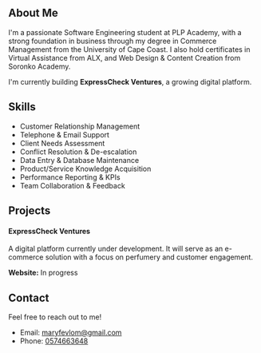 <section id="about">
<div class="container">
    <h2 class="text-center">About Me</h2>
    <p class="lead text-center">
      I'm a passionate Software Engineering student at PLP Academy, with a strong foundation in business through my degree in Commerce Management from the University of Cape Coast. I also hold certificates in Virtual Assistance from ALX, and Web Design & Content Creation from Soronko Academy.
    </p>
    <p class="text-center">
      I'm currently building <strong>ExpressCheck Ventures</strong>, a growing digital platform.
    </p>
  </div>
</section>
<section id="skills">
  <div class="container">
    <h2 class="text-center">Skills</h2>
    <ul>
      <li>Customer Relationship Management</li>
      <li>Telephone & Email Support</li>
      <li>Client Needs Assessment</li>
      <li>Conflict Resolution & De-escalation</li>
      <li>Data Entry & Database Maintenance</li>
      <li>Product/Service Knowledge Acquisition</li>
      <li>Performance Reporting & KPIs</li>
      <li>Team Collaboration & Feedback</li>
    </ul>
  </div>
</section>
<section id="projects">
  <div class="container">
    <h2 class="text-center">Projects</h2>
    <div>
      <h4>ExpressCheck Ventures</h4>
      <p>A digital platform currently under development. It will serve as an e-commerce solution with a focus on perfumery and customer engagement.</p>
      <p><strong>Website:</strong> In progress</p>
    </div>
  </div>
</section>
<section id="contact">
  <div class="container">
    <h2 class="text-center">Contact</h2>
    <p class="text-center">Feel free to reach out to me!</p>
    <ul class="list-unstyled text-center">
      <li>Email: <a href="mailto:maryfevlom@gmail.com">maryfevlom@gmail.com</a></li>
      <li>Phone: <a href="tel:+233574663648">0574663648</a></li>
    </ul>
  </div>
</section>
